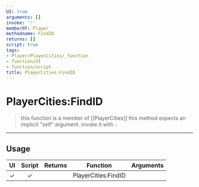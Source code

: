 ```yaml
---
UI: true
arguments: []
invoke: ':'
memberOf: Player
methodname: FindID
returns: []
script: true
tags:
- Player/PlayerCities/_function
- function/UI
- function/script
title: PlayerCities.FindID
---
```

# PlayerCities:FindID
> this function is a member of [[PlayerCities]]
> this method expects an implicit "self" argument. invoke it with `:`
-----
## Usage
|  UI | Script | Returns | Function | Arguments |
|:---:|:------:|-------:|:--------:|:---------|
|✓|✓||PlayerCities:FindID||
